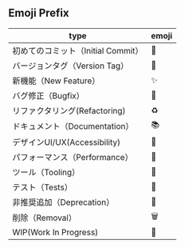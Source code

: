 
## Emoji Prefix

| type                          | emoji |
|-------------------------------|-------|
| 初めてのコミット（Initial Commit）      | 🎉    |
| バージョンタグ（Version Tag）        | 🔖    |
| 新機能（New Feature）              | ✨    |
| バグ修正（Bugfix）                 | 🐛    |
| リファクタリング(Refactoring)      | ♻️    |
| ドキュメント（Documentation）       | 📚    |
| デザインUI/UX(Accessibility)       | 🎨    |
| パフォーマンス（Performance）       | 🐎    |
| ツール（Tooling）                 | 🔧    |
| テスト（Tests）                   | 🚨    |
| 非推奨追加（Deprecation）          | 💩    |
| 削除（Removal）                   | 🗑️    |
| WIP(Work In Progress)            | 🚧    |
